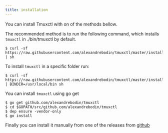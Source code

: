 ```yaml
---
title: installation
---
```


You can install Tmuxctl with on of the methods bellow.

The recommended method is to run the following command, which installs `tmuxctl` in ./bin/tmuxctl by default.
```
$ curl -sf https://raw.githubusercontent.com/alexandrebodin/tmuxctl/master/install.sh | sh
```

To install `tmuxctl` in a specific folder run:
```
$ curl -sf https://raw.githubusercontent.com/alexandrebodin/tmuxctl/master/install.sh | BINDIR=/usr/local/bin sh
```

You can install `tmuxctl` using go get
```
$ go get github.com/alexandrebodin/tmuxctl
$ cd $GOPATH/src/github.com/alexandrebodin/tmuxctl
$ dep ensure -vendor-only
$ go install
```

Finally you can install it manually from one of the releases from [github](https://github.com/alexandrebodin/tmuxctl/releases)
